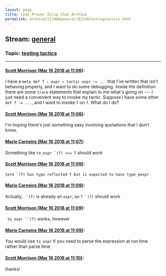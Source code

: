 ```yaml
---
layout: page
title: Lean Prover Zulip Chat Archive 
permalink: archive/113488general/63146testingtactics.html
---
```


## Stream: [general](index.html)
### Topic: [testing tactics](63146testingtactics.html)

---

#### [Scott Morrison (Mar 16 2018 at 11:06)](https://leanprover.zulipchat.com/#narrow/stream/113488-general/topic/testing%20tactics/near/123790056):
I have a `meta def T : expr → tactic expr := ...` that I've written that isn't behaving properly, and I want to do some debugging. Inside the definition there are some `trace` statements that explain to me what's going on --- I just need a convenient way to invoke my tactic. Suppose I have some other `def f := ...`, and I want to invoke `T` on `f`. What do I do?

#### [Scott Morrison (Mar 16 2018 at 11:06)](https://leanprover.zulipchat.com/#narrow/stream/113488-general/topic/testing%20tactics/near/123790062):
I'm hoping there's just something easy involving quotations that I don't know.

#### [Mario Carneiro (Mar 16 2018 at 11:07)](https://leanprover.zulipchat.com/#narrow/stream/113488-general/topic/testing%20tactics/near/123790083):
Something like ``to_expr `(f) >>= T`` should work

#### [Scott Morrison (Mar 16 2018 at 11:09)](https://leanprover.zulipchat.com/#narrow/stream/113488-general/topic/testing%20tactics/near/123790135):
```term `(f) has type reflected f but is expected to have type pexpr```

#### [Mario Carneiro (Mar 16 2018 at 11:09)](https://leanprover.zulipchat.com/#narrow/stream/113488-general/topic/testing%20tactics/near/123790137):
Actually, `` `(f)`` is already an `expr`, so ``T `(f)`` should work

#### [Scott Morrison (Mar 16 2018 at 11:09)](https://leanprover.zulipchat.com/#narrow/stream/113488-general/topic/testing%20tactics/near/123790146):
``` to_expr ``(f)``` works, however

#### [Mario Carneiro (Mar 16 2018 at 11:09)](https://leanprover.zulipchat.com/#narrow/stream/113488-general/topic/testing%20tactics/near/123790148):
You would use `to_expr` if you need to parse the expression at run time rather than parse time

#### [Scott Morrison (Mar 16 2018 at 11:10)](https://leanprover.zulipchat.com/#narrow/stream/113488-general/topic/testing%20tactics/near/123790199):
thanks!

